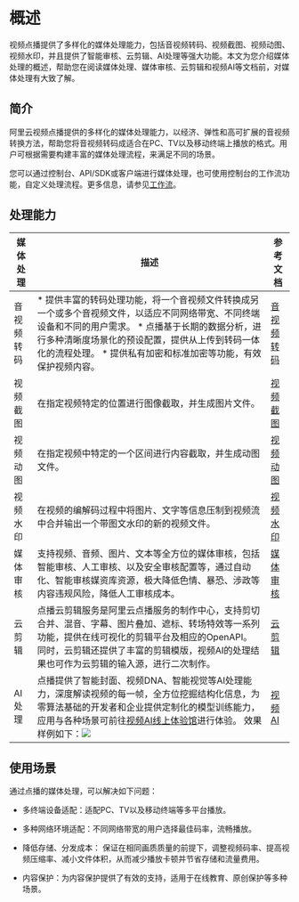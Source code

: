 概述 
=======================

视频点播提供了多样化的媒体处理能力，包括音视频转码、视频截图、视频动图、视频水印，并且提供了智能审核、云剪辑、AI处理等强大功能。本文为您介绍媒体处理的概述，帮助您在阅读媒体处理、媒体审核、云剪辑和视频AI等文档前，对媒体处理有大致了解。

简介 
-----------------------

阿里云视频点播提供的多样化的媒体处理能力，以经济、弹性和高可扩展的音视频转换方法，帮助您将音视频转码成适合在PC、TV以及移动终端上播放的格式。用户可根据需要构建丰富的媒体处理流程，来满足不同的场景。

您可以通过控制台、API/SDK或客户端进行媒体处理，也可使用控制台的工作流功能，自定义处理流程。更多信息，请参见[工作流](/cn.zh-CN/开发指南/媒体处理/工作流.md)。

处理能力 
-------------------------



| 媒体处理  |                                                                                                                                      描述                                                                                                                                      |                         参考文档                          |
|-------|------------------------------------------------------------------------------------------------------------------------------------------------------------------------------------------------------------------------------------------------------------------------------|-------------------------------------------------------|
| 音视频转码 | * 提供丰富的转码处理功能，将一个音视频文件转换成另一个或多个音视频文件，以适应不同网络带宽、不同终端设备和不同的用户需求。   * 点播基于长期的数据分析，进行多种清晰度场景化的预设配置，提供从上传到转码一体化的流程处理。   * 提供私有加密和标准加密等功能，有效保护视频内容。            | [音视频转码](/cn.zh-CN/开发指南/媒体处理/音视频转码.md) |
| 视频截图  | 在指定视频特定的位置进行图像截取，并生成图片文件。                                                                                                                                                                                                                                                    | [视频截图](/cn.zh-CN/开发指南/媒体处理/视频截图.md)   |
| 视频动图  | 在指定视频中特定的一个区间进行内容截取，并生成动图文件。                                                                                                                                                                                                                                                 | [视频动图](/cn.zh-CN/开发指南/媒体处理/视频动图.md)   |
| 视频水印  | 在视频的编解码过程中将图片、文字等信息压制到视频流中合并输出一个带图文水印的新的视频文件。                                                                                                                                                                                                                                | [视频水印](/cn.zh-CN/开发指南/媒体处理/视频水印.md)   |
| 媒体审核  | 支持视频、音频、图片、文本等全方位的媒体审核，包括智能审核、人工审核、以及安全审核配置等，通过自动化、智能审核媒资库资源，极大降低色情、暴恐、涉政等内容违规风险，降低人工审核成本。                                                                                                                                                                                   | [媒体审核](/cn.zh-CN/开发指南/媒体审核/概述.md)     |
| 云剪辑   | 点播云剪辑服务是阿里云点播服务的制作中心，支持剪切合并、混音、字幕、图片叠加、遮标、转场特效等一系列功能，提供在线可视化的剪辑平台及相应的OpenAPI。 同时，云剪辑还提供了丰富的剪辑模版，视频AI的处理结果也可作为云剪辑的输入源，进行二次制作。                                                                                                                                 | [云剪辑](/cn.zh-CN/开发指南/云剪辑/简介.md)       |
| AI处理  | 点播提供了智能封面、视频DNA、智能视觉等AI处理能力，深度解读视频的每一帧，全方位挖掘结构化信息，为零算法基础的开发者和企业提供定制化的模型训练能力，应用与各种场景可前往[视频AI线上体验馆](https://retina.aliyun.com/)进行体验。 效果样例如下：![](https://static-aliyun-doc.oss-accelerate.aliyuncs.com/assets/img/zh-CN/2631685061/p178277.png) | [视频AI](/cn.zh-CN/开发指南/视频AI/概述.md)     |



使用场景 
-------------------------

通过点播的媒体处理，可以解决如下问题：

* 多终端设备适配：适配PC、TV以及移动终端等多平台播放。

  

* 多种网络环境适配：不同网络带宽的用户选择最佳码率，流畅播放。

  

* 降低存储、分发成本： 保证在相同画质质量的前提下，调整视频码率、提高视频压缩率、减小文件体积，从而减少播放卡顿并节省存储和流量费用。

  

* 内容保护：为内容保护提供了有效的支持，适用于在线教育、原创保护等多种场景。

  



